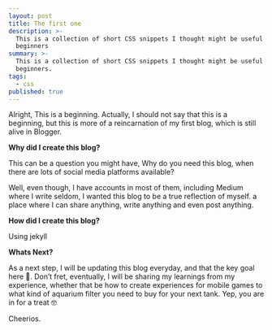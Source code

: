 ```yaml
---
layout: post
title: The first one
description: >-
  This is a collection of short CSS snippets I thought might be useful for
  beginners
summary: >-
  This is a collection of short CSS snippets I thought might be useful for
  beginners.
tags:
  - css
published: true
---
```

Alright, This is a beginning. Actually, I should not say that this is a beginning, but this is more of a reincarnation of my first blog, which is still alive in Blogger.

**Why did I create this blog?**

This can be a question you might have, Why do you need this blog, when there are lots of social media platforms available?

Well, even though, I have accounts in most of them, including Medium where I write seldom, I wanted this blog to be a true reflection of myself. a place where I can share anything, write anything and even post anything.

**How did I create this blog?**

Using jekyll

**Whats Next?**

As a next step, I will be updating this blog everyday, and that the key goal here 👻. Don’t fret, eventually, I will be sharing my learnings from my experience, whether that be how to create experiences for mobile games to what kind of aquarium filter you need to buy for your next tank. Yep, you are in for a treat 🤓

Cheerios.